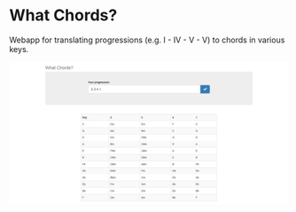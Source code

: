 # What Chords?

Webapp for translating progressions (e.g. I - IV - V - V)  to chords in various keys.

![img 1](whatchords.png)
